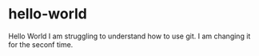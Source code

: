 # hello-world
Hello World
I am struggling to understand how to use git.
I am changing it for the seconf time.